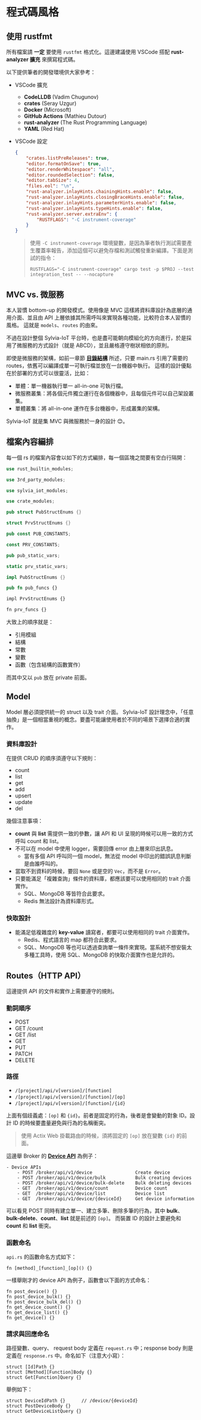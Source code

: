 # 程式碼風格

## 使用 rustfmt

所有檔案請 **一定** 要使用 `rustfmt` 格式化。這邊建議使用 VSCode 搭配 **rust-analyzer 擴充** 來撰寫程式碼。

以下提供筆者的開發環境供大家參考：

- VSCode 擴充
    - **CodeLLDB** (Vadim Chugunov)
    - **crates** (Seray Uzgur)
    - **Docker** (Microsoft)
    - **GitHub Actions** (Mathieu Dutour)
    - **rust-analyzer** (The Rust Programming Language)
    - **YAML** (Red Hat)
- VSCode 設定
    ```json
    {
        "crates.listPreReleases": true,
        "editor.formatOnSave": true,
        "editor.renderWhitespace": "all",
        "editor.roundedSelection": false,
        "editor.tabSize": 4,
        "files.eol": "\n",
        "rust-analyzer.inlayHints.chainingHints.enable": false,
        "rust-analyzer.inlayHints.closingBraceHints.enable": false,
        "rust-analyzer.inlayHints.parameterHints.enable": false,
        "rust-analyzer.inlayHints.typeHints.enable": false,
        "rust-analyzer.server.extraEnv": {
            "RUSTFLAGS": "-C instrument-coverage"
        }
    }
    ```

    > 使用 `-C instrument-coverage` 環境變數，是因為筆者執行測試需要產生覆蓋率報告，添加這個可以避免存檔和測試觸發重新編譯。下面是測試的指令：
    >
    > `RUSTFLAGS="-C instrument-coverage" cargo test -p $PROJ --test integration_test -- --nocapture`

## MVC vs. 微服務

本人習慣 bottom-up 的開發模式。使用像是 MVC 這樣將資料庫設計為底層的通用介面、並且由 API 上層依據其所需呼叫來實現各種功能，比較符合本人習慣的風格。
這就是 `models`、`routes` 的由來。

不過在設計整個 Sylvia-IoT 平台時，也是盡可能朝向模組化的方向進行，於是採用了微服務的方式設計（就是 ABCD），並且嚴格遵守樹狀相依的原則。

即使是微服務的架構，如前一章節 [**目錄結構**](dir.md) 所述，只要 main.rs 引用了需要的 routes，依舊可以編譯成單一可執行檔並放在一台機器中執行。
這樣的設計優點在於部署的方式可以很靈活，比如：

- 單體：單一機器執行單一 all-in-one 可執行檔。
- 微服務叢集：將各個元件獨立運行在各個機器中，且每個元件可以自己架設叢集。
- 單體叢集：將 all-in-one 運作在多台機器中，形成叢集的架構。

Sylvia-IoT 就是集 MVC 與微服務於一身的設計 &#x1F60A;。

## 檔案內容編排

每一個 rs 的檔案內容會以如下的方式編排，每一個區塊之間要有空白行隔開：

```rust
use rust_builtin_modules;

use 3rd_party_modules;

use sylvia_iot_modules;

use crate_modules;

pub struct PubStructEnums {}

struct PrvStructEnums {}

pub const PUB_CONSTANTS;

const PRV_CONSTANTS;

pub pub_static_vars;

static prv_static_vars;

impl PubStructEnums {}

pub fn pub_funcs {}

impl PrvStructEnums {}

fn prv_funcs {}
```

大致上的順序就是：

- 引用模組
- 結構
- 常數
- 變數
- 函數（包含結構的函數實作）

而其中又以 `pub` 放在 private 前面。

## Model

Model 層必須提供統一的 struct 以及 trait 介面。
Sylvia-IoT 設計理念中，「任意抽換」是一個相當重視的概念。要盡可能讓使用者於不同的場景下選擇合適的實作。

### 資料庫設計

在提供 CRUD 的順序須遵守以下規則：

- count
- list
- get
- add
- upsert
- update
- del

幾個注意事項：

- **count** 與 **list** 需提供一致的參數，讓 API 和 UI 呈現的時候可以用一致的方式呼叫 count 和 list。
- 不可以在 model 中使用 logger，需要回傳 error 由上層來印出訊息。
    - 當有多個 API 呼叫同一個 model，無法從 model 中印出的錯誤訊息判斷是由誰呼叫的。
- 當取不到資料的時候，要回 `None` 或是空的 `Vec`，而不是 `Error`。
- 只要能滿足「複雜查詢」條件的資料庫，都應該要可以使用相同的 trait 介面實作。
    - SQL、MongoDB 等皆符合此要求。
    - Redis 無法設計為資料庫形式。

### 快取設計

- 能滿足低複雜度的 **key-value** 讀寫者，都要可以使用相同的 trait 介面實作。
    - Redis、程式語言的 map 都符合此要求。
    - SQL、MongoDB 等也可以透過查詢單一條件來實現。當系統不想安裝太多種工具時，使用 SQL、MongoDB 的快取介面實作也是允許的。

## Routes（HTTP API）

這邊提供 API 的文件和實作上需要遵守的規則。

### 動詞順序

- POST
- GET /count
- GET /list
- GET
- PUT
- PATCH
- DELETE

### 路徑

- `/[project]/api/v[version]/[function]`
- `/[project]/api/v[version]/[function]/[op]`
- `/[project]/api/v[version]/[function]/{id}`

上面有個歧義處：`[op]` 和 `{id}`。前者是固定的行為，後者是會變動的對象 ID。設計 ID 的時候要盡量避免與行為的名稱衝突。

> 使用 Actix Web 掛載路由的時候，須將固定的 `[op]` 放在變數 `{id}` 的前面。

這邊舉 Broker 的 [**Device API**](https://github.com/woofdogtw/sylvia-iot-core/blob/main/sylvia-iot-broker/doc/api.md#contents) 為例子：

```
- Device APIs
    - POST /broker/api/v1/device                Create device
    - POST /broker/api/v1/device/bulk           Bulk creating devices
    - POST /broker/api/v1/device/bulk-delete    Bulk deleting devices
    - GET  /broker/api/v1/device/count          Device count
    - GET  /broker/api/v1/device/list           Device list
    - GET  /broker/api/v1/device/{deviceId}     Get device information
```

可以看見 POST 同時有建立單一、建立多筆、刪除多筆的行為，其中 **bulk**、**bulk-delete**、**count**、**list** 就是前述的 `[op]`。
而裝置 ID 的設計上要避免和 **count** 和 **list** 衝突。

### 函數命名

`api.rs` 的函數命名方式如下：

```
fn [method]_[function]_[op]() {}
```

一樣舉剛才的 device API 為例子，函數會以下面的方式命名：

```
fn post_device() {}
fn post_device_bulk() {}
fn post_device_bulk_del() {}
fn get_device_count() {}
fn get_device_list() {}
fn get_device() {}
```

### 請求與回應命名

路徑變數、query、 request body 定義在 `request.rs` 中；response body 則是定義在 `response.rs` 中。命名如下（注意大小寫）：

```
struct [Id]Path {}
struct [Method][Function]Body {}
struct Get[Function]Query {}
```

舉例如下：

```
struct DeviceIdPath {}      // /device/{deviceId}
struct PostDeviceBody {}
struct GetDeviceListQuery {}
```
